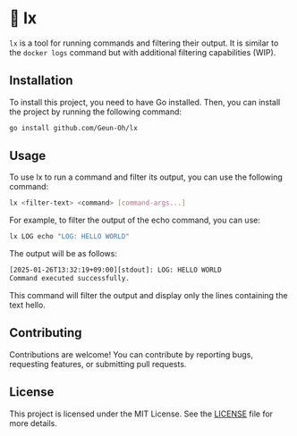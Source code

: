 # :memo: lx

`lx` is a tool for running commands and filtering their output. It is similar to the `docker logs` command but with additional filtering capabilities (WIP).

## Installation

To install this project, you need to have Go installed. Then, you can install the project by running the following command:

```sh
go install github.com/Geun-Oh/lx
```

## Usage

To use lx to run a command and filter its output, you can use the following command:

```sh
lx <filter-text> <command> [command-args...]
```

For example, to filter the output of the echo command, you can use:

```sh
lx LOG echo "LOG: HELLO WORLD"
```

The output will be as follows:

```sh
[2025-01-26T13:32:19+09:00][stdout]: LOG: HELLO WORLD
Command executed successfully.
```

This command will filter the output and display only the lines containing the text hello.

## Contributing
Contributions are welcome! You can contribute by reporting bugs, requesting features, or submitting pull requests.

## License
This project is licensed under the MIT License. See the [LICENSE](./LICENSE) file for more details.
